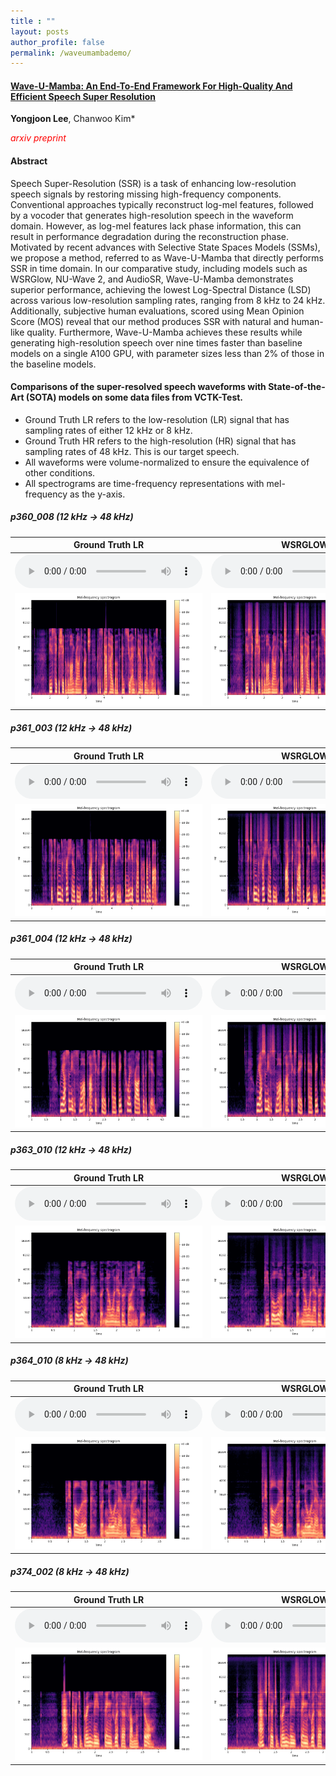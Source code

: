 ```yaml
---
title : ""
layout: posts
author_profile: false
permalink: /waveumambademo/
---
```

#### [Wave-U-Mamba: An End-To-End Framework For High-Quality And Efficient Speech Super Resolution](https://arxiv.org/abs/2409.09337)
<B>Yongjoon Lee</B>, Chanwoo Kim* 

_<span style="color: rgb(255, 0, 0);">arxiv preprint</span>_

#### Abstract

Speech Super-Resolution (SSR) is a task of enhancing low-resolution speech signals by restoring missing high-frequency components. Conventional approaches typically reconstruct log-mel features, followed by a vocoder that generates high-resolution speech in the waveform domain. However, as log-mel features lack phase information, this can result in performance degradation during the reconstruction phase. Motivated by recent advances with Selective State Spaces Models (SSMs), we propose a method, referred to as Wave-U-Mamba that directly performs SSR in time domain. In our comparative study, including models such as WSRGlow, NU-Wave 2, and AudioSR, Wave-U-Mamba demonstrates superior performance, achieving the lowest Log-Spectral Distance (LSD) across various low-resolution sampling rates, ranging from 8 kHz to 24 kHz. Additionally, subjective human evaluations, scored using Mean Opinion Score (MOS) reveal that our method produces SSR with natural and human-like quality. Furthermore, Wave-U-Mamba achieves these results while generating high-resolution speech over nine times faster than baseline models on a single A100 GPU, with parameter sizes less than 2% of those in the baseline models.


#### Comparisons of the super-resolved speech waveforms with State-of-the-Art (SOTA) models on some data files from VCTK-Test. 

* Ground Truth LR refers to the low-resolution (LR) signal that has sampling rates of either 12 kHz or 8 kHz.
* Ground Truth HR refers to the high-resolution (HR) signal that has sampling rates of 48 kHz. This is our target speech.
* All waveforms were volume-normalized to ensure the equivalence of other conditions.
* All spectrograms are time-frequency representations with mel-frequency as the y-axis. 

##### p360_008 (12 kHz -> 48 kHz)

| Ground Truth LR | WSRGLOW | AudioSR | **Wave-U-Mamba** | Ground Truth HR |
|-------------|-------------|-------------|-------------|--------------|
| <audio controls src="/assets/GTLOW_norm/2_p360_008.wav"></audio> | <audio controls src="/assets/WSRGLOW_norm/3_p360_008_4.wav"></audio> | <audio controls src="/assets/AUDIOSR_sliced/p360_008_g_audiosr_sliced.wav"></audio> | <audio controls src="/assets/OURS_norm/4_p360_008_4_.wav"></audio> | <audio controls src="/assets/GTHIGH_norm/1_p360_008.wav"></audio> |
| ![Subtitle 6 Image](/assets/GTLOW_pngs/p360_008.png) | ![Subtitle 7 Image](/assets/WSRGLOW_pngs/p360_008.png) | ![Subtitle 8 Image](/assets/AUDIOSR_sliced_pngs/p360_008_g_audiosr_sliced.png) | ![Subtitle 9 Image](/assets/OURS_pngs/p360_008.png) | ![Subtitle 10 Image](/assets/GTHIGH_pngs/p360_008.png) |

##### p361_003 (12 kHz -> 48 kHz)


| Ground Truth LR | WSRGLOW | AudioSR | **Wave-U-Mamba** | Ground Truth HR |
|--------------|--------------|--------------|--------------|--------------|
| <audio controls src="/assets/GTLOW_norm/2_p361_003.wav"></audio> | <audio controls src="/assets/WSRGLOW_norm/3_p361_003_4.wav"></audio> | <audio controls src="/assets/AUDIOSR_sliced/p361_003_g_audiosr_sliced.wav"></audio> | <audio controls src="/assets/OURS_norm/4_p361_003_4.wav"></audio> | <audio controls src="/assets/GTHIGH_norm/1_p361_003.wav"></audio> |
| ![Subtitle 6 Image](/assets/GTLOW_pngs/p361_003.png) | ![Subtitle 7 Image](/assets/WSRGLOW_pngs/p361_003.png) | ![Subtitle 8 Image](/assets/AUDIOSR_sliced_pngs/p361_003_g_audiosr_sliced.png) | ![Subtitle 9 Image](/assets/OURS_pngs/p361_003.png) | ![Subtitle 10 Image](/assets/GTHIGH_pngs/p361_003.png) |


##### p361_004 (12 kHz -> 48 kHz)


| Ground Truth LR | WSRGLOW | AudioSR | **Wave-U-Mamba** | Ground Truth HR |
|--------------|--------------|--------------|--------------|--------------|
| <audio controls src="/assets/GTLOW_norm/2_p361_004.wav"></audio> | <audio controls src="/assets/WSRGLOW_norm/3_p361_004_4.wav"></audio> | <audio controls src="/assets/AUDIOSR_sliced/p361_004_g_audiosr_sliced.wav"></audio> | <audio controls src="/assets/OURS_norm/4_p361_004_4.wav"></audio> | <audio controls src="/assets/GTHIGH_norm/1_p361_004.wav"></audio> |
| ![Subtitle 6 Image](/assets/GTLOW_pngs/p361_004.png) | ![Subtitle 7 Image](/assets/WSRGLOW_pngs/p361_004.png) | ![Subtitle 8 Image](/assets/AUDIOSR_sliced_pngs/p361_004_g_audiosr_sliced.png) | ![Subtitle 9 Image](/assets/OURS_pngs/p361_004.png) | ![Subtitle 10 Image](/assets/GTHIGH_pngs/p361_004.png) |

##### p363_010 (12 kHz -> 48 kHz)


| Ground Truth LR | WSRGLOW | AudioSR | **Wave-U-Mamba** | Ground Truth HR |
|--------------|--------------|--------------|--------------|--------------|
| <audio controls src="/assets/GTLOW_norm/2_p363_010.wav"></audio> | <audio controls src="/assets/WSRGLOW_norm/3_p363_010_4.wav"></audio> | <audio controls src="/assets/AUDIOSR_sliced/p363_010_g_audiosr_sliced.wav"></audio> | <audio controls src="/assets/GTHIGH_norm/1_p363_010.wav"></audio> | <audio controls src="/assets/GTHIGH_norm/1_p363_010.wav"></audio> |
| ![Subtitle 6 Image](/assets/GTLOW_pngs/p363_010.png) | ![Subtitle 7 Image](/assets/WSRGLOW_pngs/p363_010.png) | ![Subtitle 8 Image](/assets/AUDIOSR_sliced_pngs/p363_010_g_audiosr_sliced.png) | ![Subtitle 9 Image](/assets/OURS_pngs/p363_010.png) | ![Subtitle 10 Image](/assets/GTHIGH_pngs/p363_010.png) |


##### p364_010 (8 kHz -> 48 kHz)


| Ground Truth LR | WSRGLOW | AudioSR | **Wave-U-Mamba** | Ground Truth HR |
|--------------|--------------|--------------|--------------|--------------|
| <audio controls src="/assets/GTLOW_norm/2_p364_010.wav"></audio> | <audio controls src="/assets/WSRGLOW_norm/3_p364_010_6.wav"></audio> | <audio controls src="/assets/AUDIOSR_sliced/p364_010_g_audiosr_sliced.wav"></audio> | <audio controls src="/assets/OURS_norm/4_p364_010_6.wav"></audio> | <audio controls src="/assets/GTHIGH_norm/1_p364_010.wav"></audio> |
| ![Subtitle 6 Image](/assets/GTLOW_pngs/p364_010.png) | ![Subtitle 7 Image](/assets/WSRGLOW_pngs/p364_010.png) | ![Subtitle 8 Image](/assets/AUDIOSR_sliced_pngs/p364_010_g_audiosr_sliced.png) | ![Subtitle 9 Image](/assets/OURS_pngs/p364_010.png) | ![Subtitle 10 Image](/assets/GTHIGH_pngs/p364_010.png) |


##### p374_002 (8 kHz -> 48 kHz)


| Ground Truth LR | WSRGLOW | AudioSR | **Wave-U-Mamba** | Ground Truth HR |
|--------------|--------------|--------------|--------------|--------------|
| <audio controls src="/assets/GTLOW_norm/2_p374_002.wav"></audio> | <audio controls src="/assets/WSRGLOW_norm/3_p374_002_6.wav"></audio> | <audio controls src="/assets/AUDIOSR_sliced/p374_002_g_audiosr_sliced.wav"></audio> | <audio controls src="/assets/OURS_norm/4_p374_002_6.wav"></audio> | <audio controls src="/assets/GTHIGH_norm/1_p374_002.wav"></audio> |
| ![Subtitle 6 Image](/assets/GTLOW_pngs/p374_002.png) | ![Subtitle 7 Image](/assets/WSRGLOW_pngs/p374_002.png) | ![Subtitle 8 Image](/assets/AUDIOSR_sliced_pngs/p374_002_g_audiosr_sliced.png) | ![Subtitle 9 Image](/assets/OURS_pngs/p374_002.png) | ![Subtitle 10 Image](/assets/GTHIGH_pngs/p374_002.png) |


